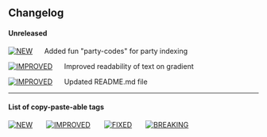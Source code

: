 
## Changelog

#### Unreleased

[![NEW](https://img.shields.io/badge/-%20%20%20%20NEW%20%20%20%20-00CC22.svg?colorA=00CC22&logoWidth=-8)]()&nbsp;&nbsp;&nbsp;&nbsp;&nbsp;&nbsp;Added fun "party-codes" for party indexing

[![IMPROVED](https://img.shields.io/badge/-IMPROVED-5500FF.svg?colorA=5500FF&logoWidth=-8)]()&nbsp;&nbsp;&nbsp;&nbsp;&nbsp;&nbsp;Improved readability of text on gradient

[![IMPROVED](https://img.shields.io/badge/-IMPROVED-5500FF.svg?colorA=5500FF&logoWidth=-8)]()&nbsp;&nbsp;&nbsp;&nbsp;&nbsp;&nbsp;Updated README.md file

***


#### List of copy-paste-able tags

[![NEW](https://img.shields.io/badge/-%20%20%20%20NEW%20%20%20%20-00CC22.svg?colorA=00CC22&logoWidth=-8)]()&nbsp;&nbsp;&nbsp;&nbsp;&nbsp;&nbsp;
[![IMPROVED](https://img.shields.io/badge/-IMPROVED-5500FF.svg?colorA=5500FF&logoWidth=-8)]()&nbsp;&nbsp;&nbsp;&nbsp;&nbsp;&nbsp;
[![FIXED](https://img.shields.io/badge/-%20%20%20FIXED%20%20%20-0033FF.svg?colorA=0033FF&logoWidth=-8)]()&nbsp;&nbsp;&nbsp;&nbsp;&nbsp;&nbsp;
[![BREAKING](https://img.shields.io/badge/-BREAKING-FF2222.svg?colorA=FF2222&logoWidth=-8)]()&nbsp;&nbsp;&nbsp;&nbsp;&nbsp;&nbsp;
